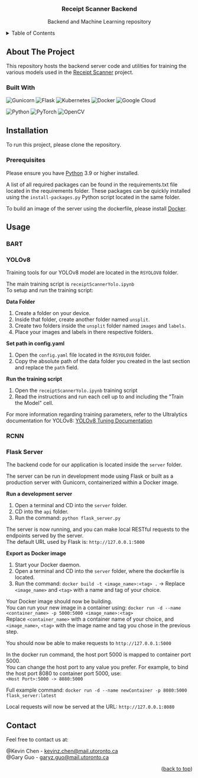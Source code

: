 <!-- PROJECT LOGO
<br />
<div align="center">
  <a href="https://github.com/github_username/repo_name">
    <img src="images/logo.png" alt="Logo" width="80" height="80">
  </a>
-->

<h3 align="center">Receipt Scanner Backend</h3>

  <p align="center">
    Backend and Machine Learning repository 
   <br />

<!-- TABLE OF CONTENTS -->
<details>
  <summary>Table of Contents</summary>
  <ol>
    <li>
      <a href="#about-the-project">About The Project</a>
      <ul>
        <li><a href="#built-with">Built With</a></li>
      </ul>
    </li>
    <li>
      <a href="#installation">Installation</a>
      <ul>
        <li><a href="#prerequisites">Prerequisites</a></li>
      </ul>
    </li>
    <li>
     <a href="#usage">Usage</a>
      <ul>
        <li><a href="#bart">BART</a></li>
        <li><a href="#yolov8">YOLOv8</a></li>
        <li><a href="#rcnn">RCNN</a></li>
        <li><a href="#flask-server">Flask Server</a></li>
      </ul></li>
    <li><a href="#contact">Contact</a></li>
  </ol>
</details>

<!-- ABOUT THE PROJECT -->

## About The Project

This repository hosts the backend server code and utilities for training the various models used in the [Receipt Scanner](https://github.com/kcccr123/receipt-scanner) project.

### Built With

![Gunicorn](https://img.shields.io/badge/gunicorn-%298729.svg?style=for-the-badge&logo=gunicorn&logoColor=white)
![Flask](https://img.shields.io/badge/flask-%23000.svg?style=for-the-badge&logo=flask&logoColor=white)
![Kubernetes](https://img.shields.io/badge/kubernetes-%23326ce5.svg?style=for-the-badge&logo=kubernetes&logoColor=white)
![Docker](https://img.shields.io/badge/docker-%230db7ed.svg?style=for-the-badge&logo=docker&logoColor=white)
![Google Cloud](https://img.shields.io/badge/GoogleCloud-%234285F4.svg?style=for-the-badge&logo=google-cloud&logoColor=white)

![Python](https://img.shields.io/badge/python-3670A0?style=for-the-badge&logo=python&logoColor=ffdd54)
![PyTorch](https://img.shields.io/badge/PyTorch-%23EE4C2C.svg?style=for-the-badge&logo=PyTorch&logoColor=white)
![OpenCV](https://img.shields.io/badge/opencv-%23white.svg?style=for-the-badge&logo=opencv&logoColor=white)

<!-- INSTALLATION -->

## Installation

To run this project, please clone the repository.

### Prerequisites

Please ensure you have [Python](https://www.python.org/downloads/) 3.9 or higher installed.

A list of all required packages can be found in the requirements.txt file located in the requirements folder.
These packages can be quickly installed using the `install-packages.py` Python script located in the same folder.

To build an image of the server using the dockerfile, please install [Docker](https://docs.docker.com/engine/install/).

<!-- USAGE -->

## Usage

### BART


### YOLOv8

Training tools for our YOLOv8 model are located in the `RSYOLOV8` folder.

The main training script is `receiptScannerYolo.ipynb`   
To setup and run the training script:

**Data Folder**
1. Create a folder on your device.
2. Inside that folder, create another folder named `unsplit`.
3. Create two folders inside the `unsplit` folder named `images` and `labels`.
4. Place your images and labels in there respective folders.

**Set path in config.yaml**
1. Open the `config.yaml` file located in the `RSYOLOV8` folder.
2. Copy the absolute path of the data folder you created in the last section and replace the `path` field.

**Run the training script**
1. Open the `receiptScannerYolo.ipynb` training script
2. Read the instructions and run each cell up to and including the "Train the Model" cell.
  
For more information regarding training parameters, refer to the Ultralytics documentation for YOLOv8: [YOLOv8 Tuning Documentation](https://docs.ultralytics.com/modes/train/#augmentation-settings-and-hyperparameters)

### RCNN

### Flask Server

The backend code for our application is located inside the `server` folder.

The server can be run in development mode using Flask or built as a production server with Gunicorn, containerized within a Docker image.

**Run a development server**
1. Open a terminal and CD into the `server` folder.
2. CD into the `api` folder.
3. Run the command: `python flask_server.py`

The server is now running, and you can make local RESTful requests to the endpoints served by the server.   
The default URL used by Flask is: `http://127.0.0.1:5000`

**Export as Docker image**
1. Start your Docker daemon.
2. Open a terminal and CD into the `server` folder, where the dockerfile is located.
3. Run the command: `docker build -t <image_name>:<tag> .` -> Replace `<image_name>` and `<tag>` with a name and tag of your choice.

Your Docker image should now be building.  
You can run your new image in a container using: `docker run -d --name <container_name> -p 5000:5000 <image_name>:<tag>`  
Replace `<container_name>` with a container name of your choice, and `<image_name>`, `<tag>` with the image name and tag you chose in the previous step.

You should now be able to make requests to `http://127.0.0.1:5000`

In the docker run command, the host port 5000 is mapped to container port 5000.   
You can change the host port to any value you prefer. For example, to bind the host port 8080 to container port 5000, use:  
`<Host Port>:5000 -> 8080:5000`

Full example command: `docker run -d --name newContainer -p 8080:5000 flask_server:latest`

Local requests will now be served at the URL: `http://127.0.0.1:8080`

<!-- CONTACT -->

## Contact

Feel free to contact us at:

@Kevin Chen - kevinz.chen@mail.utoronto.ca\
@Gary Guo - garyz.guo@mail.utoronto.ca

<p align="right">(<a href="#readme-top">back to top</a>)</p>

 
